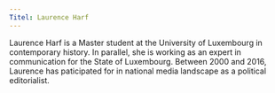 ```yaml
---
Titel: Laurence Harf
---
```


Laurence Harf is a Master student at the University of Luxembourg in contemporary history. In parallel, she is working as an expert in communication for the State of Luxembourg. Between 2000 and 2016, Laurence has paticipated for in national media landscape as a political editorialist.   
